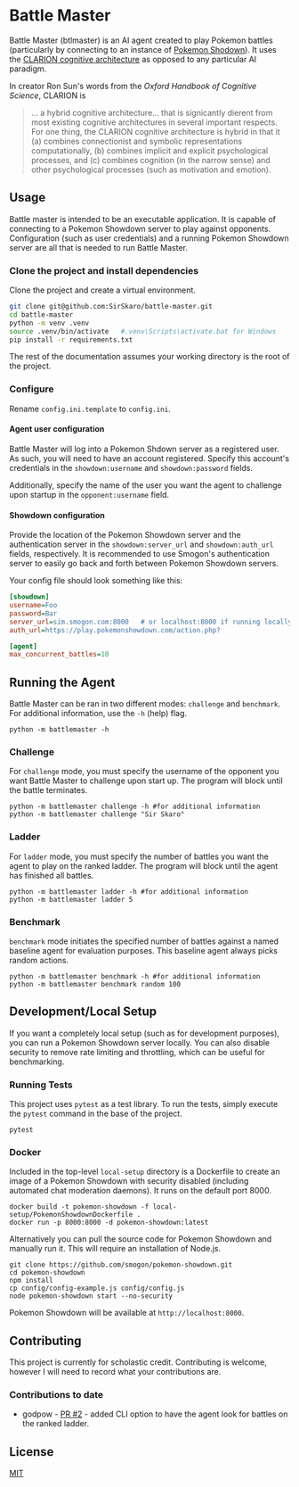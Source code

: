 # Battle Master

Battle Master (btlmaster) is an AI agent created to play Pokemon battles (particularly by connecting to an instance of [Pokemon Shodown](https://pokemonshowdown.com/)). It uses the [CLARION cognitive architecture](https://sites.google.com/site/drronsun/clarion/clarion-project) as opposed to any particular AI paradigm.

In creator Ron Sun's words from the _Oxford Handbook of Cognitive Science_, CLARION is
> ... a hybrid cognitive architecture... that is signicantly dierent from most
existing cognitive architectures in several important respects. For one thing, the CLARION cognitive
architecture is hybrid in that it (a) combines connectionist and symbolic representations computationally,
(b) combines implicit and explicit psychological processes, and (c) combines cognition (in the narrow
sense) and other psychological processes (such as motivation and emotion).

## Usage

Battle master is intended to be an executable application. It is capable of connecting to a Pokemon Showdown server to play against opponents. Configuration (such as user credentials) and a running Pokemon Showdown server are all that is needed to run Battle Master.

### Clone the project and install dependencies
Clone the project and create a virtual environment.
```bash
git clone git@github.com:SirSkaro/battle-master.git
cd battle-master
python -m venv .venv
source .venv/bin/activate   #.venv\Scripts\activate.bat for Windows
pip install -r requirements.txt
```
The rest of the documentation assumes your working directory is the root of the project.

### Configure
Rename `config.ini.template` to `config.ini`.

#### Agent user configuration
Battle Master will log into a Pokemon Shdown server as a registered user. As such, you will need to have an account registered. Specify this account's credentials in the `showdown:username` and `showdown:password` fields.

Additionally, specify the name of the user you want the agent to challenge upon startup in the `opponent:username` field.

#### Showdown configuration
Provide the location of the Pokemon Showdown server and the authentication server in the `showdown:server_url` and `showdown:auth_url` fields, respectively. It is recommended to use Smogon's authentication server to easily go back and forth between Pokemon Showdown servers.

Your config file should look something like this:
```ini
[showdown]
username=Foo
password=Bar
server_url=sim.smogon.com:8000   # or localhost:8000 if running locally
auth_url=https://play.pokemonshowdown.com/action.php?

[agent]
max_concurrent_battles=10
```
## Running the Agent
Battle Master can be ran in two different modes: `challenge` and `benchmark`. 
For additional information, use the `-h` (help) flag.
```shell
python -m battlemaster -h
```

### Challenge
For `challenge` mode, you must specify the username of the opponent you want Battle Master to challenge upon start up. 
The program will block until the battle terminates.
```shell
python -m battlemaster challenge -h #for additional information
python -m battlemaster challenge "Sir Skaro"
```

### Ladder
For `ladder` mode, you must specify the number of battles you want the agent to play on the ranked ladder. 
The program will block until the agent has finished all battles.
```shell
python -m battlemaster ladder -h #for additional information
python -m battlemaster ladder 5
```

### Benchmark
`benchmark` mode initiates the specified number of battles against a named baseline agent for evaluation purposes. This baseline agent always picks
random actions.
```shell
python -m battlemaster benchmark -h #for additional information
python -m battlemaster benchmark random 100
```

## Development/Local Setup
If you want a completely local setup (such as for development purposes), you can run a Pokemon Showdown server locally. You can also disable security to remove rate limiting and throttling, which can be useful for benchmarking. 

### Running Tests
This project uses `pytest` as a test library. To run the tests, simply execute the `pytest` command in the base of the project.

```shell
pytest
```

### Docker
Included in the top-level `local-setup` directory is a Dockerfile to create an image of a Pokemon Showdown with security disabled (including automated chat moderation daemons). It runs on the default port 8000.
```shell
docker build -t pokemon-showdown -f local-setup/PokemonShowdownDockerfile .
docker run -p 8000:8000 -d pokemon-showdown:latest
```

Alternatively you can pull the source code for Pokemon Showdown and manually run it. This will require an installation of Node.js.
```shell
git clone https://github.com/smogon/pokemon-showdown.git
cd pokemon-showdown
npm install
cp config/config-example.js config/config.js
node pokemon-showdown start --no-security
```

Pokemon Showdown will be available at `http://localhost:8000`. 

## Contributing
This project is currently for scholastic credit. Contributing is welcome, however I will need to record what your contributions are.

### Contributions to date
- godpow - [PR #2](https://github.com/SirSkaro/battle-master/pull/2) - added CLI option to have the agent look for battles on the ranked ladder. 

## License
[MIT](https://choosealicense.com/licenses/mit/)
